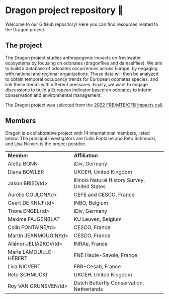 # Dragon project repository :dragon:

Welcome to our GitHub repository! Here you can find resources related to the Dragon project.

## The project

The Dragon project studies anthropogenic impacts on freshwater ecosystems by focusing on odonates (dragonflies and damselflies). We aim to build a database of odonates occurrences across Europe, by engaging with national and regional organizations. These data will then be analyzed to obtain temporal occupancy trends for European odonates species, and link these trends with different pressures. Finally, we want to engage discussions to build a European indicator based on odonates to inform conservation and environmental management.

The Dragon project was selected from the [2022 FRB/MTE/OFB Impacts call](https://www.fondationbiodiversite.fr/en/calls/appel-a-projets-frb-mte-ofb-2022-impacts-sur-la-biodiversite-terrestre-dans-lanthropocene/).

## Members

Dragon is a collaborative project with 14 international members, listed below. The principal investigators are Colin Fontaine and Reto Schmucki, and Lisa Nicvert is the project postdoc.

<table>
  <tr>
    <td><b>Member</b></td>
    <td><b>Affiliation</b></td>
  </tr>
  <tr>
    <td>Aletta BONN</td>
    <td>iDiv, Germany</td>
  </tr>
  <tr>
    <td>Diana BOWLER</td>
    <td>UKCEH, United Kingdom</td>
  </tr>
  <tr>
    <td>Jason BRIED/td>
    <td>Illinois Natural History Survey, United States</td>
  </tr>
  <tr>
    <td>Aurélie COULON/td>
    <td>CEFE and CESCO, France</td>
  </tr>
  <tr>
    <td>Geert DE KNIJF/td>
    <td>INBO​​​​, Belgium</td>
  </tr>
  <tr>
    <td>Thore ENGEL/td>
    <td>iDiv, Germany</td>
  </tr>
  <tr>
    <td>Maxime FAJGENBLAT</td>
    <td>KU Leuven, Belgium</td>
  </tr>
  <tr>
    <td>Colin FONTAINE/td>
    <td>CESCO​​​​, France</td>
  </tr>
  <tr>
    <td>Martin JEANMOUGIN/td>
    <td>CESCO​​​​, France</td>
  </tr>
  <tr>
    <td>Aliénor JELIAZKOV/td>
    <td>INRAe​​​​, France</td>
  </tr>
  <tr>
    <td>Marie LAMOUILLE-HÉBERT</td>
    <td>FNE Haute-Savoie, France</td>
  </tr>
  <tr>
    <td>Lisa NICVERT</td>
    <td>FRB-Cesab, France</td>
  </tr>
  <tr>
    <td>Reto SCHMUCKI</td>
    <td>UKCEH, United Kingdom</td>
  </tr>
  <tr>
    <td>Roy VAN GRUNSVEN/td>
    <td>Dutch Butterfly Conservation​​​​, Netherlands</td>
  </tr>
 
</table>

